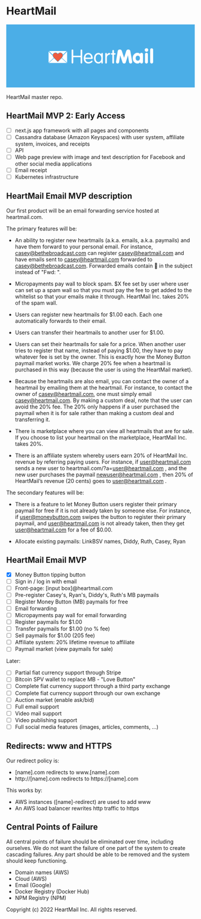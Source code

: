 # HeartMail

<img src='./heartmail-landscape.png' alt='BeTheBroadcast' width='800'>

HeartMail master repo.

## HeartMail MVP 2: Early Access

- [ ] next.js app framework with all pages and components
- [ ] Cassandra database (Amazon Keyspaces) with user system, affiliate system,
  invoices, and receipts
- [ ] API
- [ ] Web page preview with image and text description for Facebook and other
  social media applications
- [ ] Email receipt
- [ ] Kubernetes infrastructure

## HeartMail Email MVP description

Our first product will be an email forwarding service hosted at heartmail.com.

The primary features will be:

- An ability to register new heartmails (a.k.a. emails, a.k.a. paymails) and have them forward to your personal email. For instance, casey@bethebroadcast.com can register casey@heartmail.com and have emails sent to casey@heartmail.com forwarded to casey@bethebroadcast.com. Forwarded emails contain 💌 in the subject instead of "Fwd: ".

- Micropayments pay wall to block spam. $X fee set by user where user can set up a spam wall so that you must pay the fee to get added to the whitelist so that your emails make it through. HeartMail Inc. takes 20% of the spam wall.

- Users can register new heartmails for $1.00 each. Each one automatically forwards to their email.

- Users can transfer their heartmails to another user for $1.00.

- Users can set their heartmails for sale for a price. When another user tries to register that name, instead of paying $1.00, they have to pay whatever fee is set by the owner. This is exactly how the Money Button paymail market works. We charge 20% fee when a heartmail is purchased in this way (because the user is using the HeartMail market).

- Because the heartmails are also email, you can contact the owner of a heartmail by emailing them at the heartmail. For instance, to contact the owner of casey@heartmail.com, one must simply email casey@heartmail.com. By making a custom deal, note that the user can avoid the 20% fee. The 20% only happens if a user purchased the paymail when it is for sale rather than making a custom deal and transferring it.

- There is marketplace where you can view all heartmails that are for sale. If you choose to list your heartmail on the marketplace, HeartMail Inc. takes 20%.

- There is an affiliate system whereby users earn 20% of HeartMail Inc. revenue by referring paying users. For instance, if user@heartmail.com sends a new user to heartmail.com/?a=user@heartmail.com , and the new user purchases the paymail newuser@heartmail.com , then 20% of HeartMail’s revenue (20 cents) goes to user@heartmail.com .

The secondary features will be:

- There is a feature to let Money Button users register their primary paymail for free if it is not already taken by someone else. For instance, if user@moneybutton.com swipes the button to register their primary paymail, and user@heartmail.com is not already taken, then they get user@heartmail.com for a fee of $0.00.

- Allocate existing paymails: LinkBSV names, Diddy, Ruth, Casey, Ryan

## HeartMail Email MVP 

- [x] Money Button tipping button
- [ ] Sign in / log in with email
- [ ] Front-page: [input box]@heartmail.com
- [ ] Pre-register Casey's, Ryan's, Diddy's, Ruth's MB paymails
- [ ] Register Money Button (MB) paymails for free
- [ ] Email forwarding
- [ ] Micropayments pay wall for email forwarding
- [ ] Register paymails for $1.00
- [ ] Transfer paymails for $1.00 (no % fee)
- [ ] Sell paymails for $1.00 (205 fee)
- [ ] Affiliate system: 20% lifetime revenue to affiliate
- [ ] Paymail market (view paymails for sale)

Later:
- [ ] Partial fiat currency support through Stripe
- [ ] Bitcoin SPV wallet to replace MB - "Love Button"
- [ ] Complete fiat currency support through a third party exchange
- [ ] Complete fiat currency support through our own exchange
- [ ] Auction market (enable ask/bid)
- [ ] Full email support
- [ ] Video mail support
- [ ] Video publishing support
- [ ] Full social media features (images, articles, comments, ...)

## Redirects: www and HTTPS

Our redirect policy is:

- [name].com redirects to www.[name].com
- http://[name].com redirects to https://[name].com

This works by:

- AWS instances ([name]-redirect) are used to add www
- An AWS load balancer rewrites http traffic to https

## Central Points of Failure

All central points of failure should be eliminated over time, including
ourselves. We do not want the failure of one part of the system to create
cascading failures. Any part should be able to be removed and the system should
keep functioning.

* Domain names (AWS)
* Cloud (AWS)
* Email (Google)
* Docker Registry (Docker Hub)
* NPM Registry (NPM)

Copyright (c) 2022 HeartMail Inc. All rights reserved.
